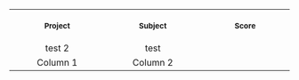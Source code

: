 <table>
<tr>
  
<th align="center">
<img width="294" height="1">
<p> <small>Project</small></p>
</th>
  
<th align="center">
<img width="294" height="1">
<p> <small>Subject</small></p>
</th>
  
<th align="center">
<img width="294" height="1">
<p> <small>Score</small></p>
</th>
</tr>
  
<tr>
<td align="center"> test 2</td>
<td align="center"> test </td>
</tr>
  
<tr>
<td align="center"> Column 1 </td>
<td align="center"> Column 2 </td>
</tr>

</table>
